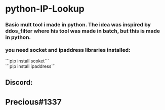 # <h1>python-IP-Lookup</h1>
<h3>Basic mult tool i made in python. The idea was inspired by ddos_filter where his tool was made in batch, but this is made in python. 
<br>
<br>
you need socket and ipaddress libraries installed:</h3>
```pip install scoket```
<br>
```pip install ipaddress```
<h2>Discord:<h/h2>
  <h3>Precious#1337</h3>
